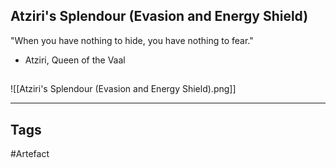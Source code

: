 ## Atziri's Splendour (Evasion and Energy Shield)
"When you have nothing to hide,
you have nothing to fear."
- Atziri, Queen of the Vaal
## 
![[Atziri's Splendour (Evasion and Energy Shield).png]]

---
## Tags
#Artefact